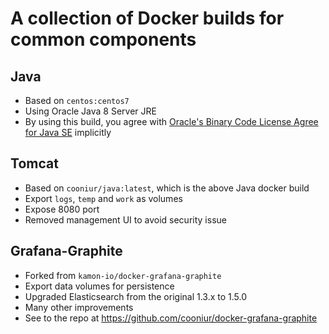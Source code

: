 # A collection of Docker builds for common components

## Java
- Based on `centos:centos7`
- Using Oracle Java 8 Server JRE
- By using this build, you agree with [Oracle's Binary Code License Agree for Java SE](http://www.oracle.com/technetwork/java/javase/terms/license/index.html) implicitly

## Tomcat
- Based on `cooniur/java:latest`, which is the above Java docker build
- Export `logs`, `temp` and `work` as volumes
- Expose 8080 port
- Removed management UI to avoid security issue

## Grafana-Graphite
- Forked from `kamon-io/docker-grafana-graphite`
- Export data volumes for persistence
- Upgraded Elasticsearch from the original 1.3.x to 1.5.0
- Many other improvements
- See to the repo at https://github.com/cooniur/docker-grafana-graphite
